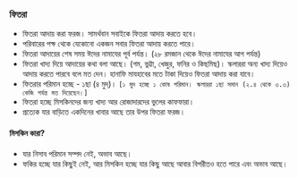 ### **ফিতরা**
* ফিতরা আদায় করা ফরজ। সামর্থবান সবাইকে ফিতরা আদায় করতে হবে।
* পরিবারের পক্ষ থেকে যেকোনো একজন সবার ফিতরা আদায় করতে পারে।
* ফিতরা আদায়ের শেষ সময় ঈদের নামাযের পূর্ব পর্যন্ত। (২৮ রমজান থেকে ঈদের নামাযের আগ পর্যন্ত)
* ফিতরা খাদ্য দিয়ে আদায়ের কথা বলা আছে। (গম, ভুট্টা, খেজুর, ফনির ও কিছমিছ)। স্কলাররা অন্য খাদ্য দিয়েও আদায় করতে পারবে বলে মত দেন।  হানাফি মাযহাবের মতে টাকা দিয়েও ফিতরা আদায় করা যাবে।
* ফিতরার পরিমান হচ্ছে - ১ছা (৪ মুদ্)। `[১ মুদ হচ্ছে ১ কোষ পরিমান। স্কলাররা ১ছা সমান (২.৪ থেকে ৩.৩) কেজি পর্যন্ত মত দিয়েছেন।]`
* ফিতরা হচ্ছে মিসকিনদের জন্য খাদ্য আর রোজাদারদের ভুলের কাফফারা।
* প্রত্যেক যার বাড়িতে একদিনের খাবার আছে তার উপর ফিতরা ফরজ।
#### **মিসকিন কারা?**
* যার নিসাব পরিমান সম্পদ নেই, অভাব আছে।
* ফকির হচ্ছে যার কিছুই নেই, আর মিসকিন হচ্ছে যার কিছু আছে আবার বিপরীতও হতে পারে এবং অভাব আছে।